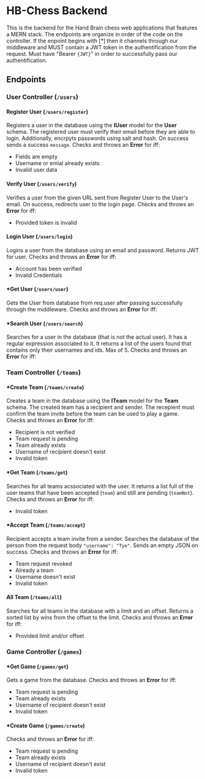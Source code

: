 # HB-Chess Backend

This is the backend for the Hand Brain chess web applications that features a MERN stack. The endpoints are organize in order of the code on the controller. If the enpoint begins with [*] then it channels through our middleware and MUST contain a JWT token in the authentification from the request. Must have "Bearer `{JWT}`" in order to successfully pass our authentification.

## Endpoints

### User Controller (`/users`)

#### Register User (`/users/register`)

Registers a user in the database using the **IUser** model for the **User** schema. The registered user must verify their email before they are able to login. Additionally, encrpyts passwords using salt and hash. On success sends a success `message`.
Checks and throws an **Error** for iff:
- Fields are empty
- Username or emial already exists
- Invalid user data

#### Verify User (`/users/verify`)

Verifies a user from the given URL sent from Register User to the User's email. On success, redirects user to the login page.
Checks and throws an **Error** for iff:
- Provided token is invalid

#### Login User (`/users/login`)

Logins a user from the database using an email and password. Returns JWT for user.
Checks and throws an **Error** for iff:
- Account has been verified
- Invalid Credentials

#### *Get User (`/users/user`)

Gets the User from database from req.user after passing successfully through the middleware.
Checks and throws an **Error** for iff:

#### *Search User (`/users/search`)

Searches for a user in the database (that is not the actual user). It has a regular expression associated to it. It returns a list of the users found that contains only their usernames and ids. Max of 5.
Checks and throws an **Error** for iff:

### Team Controller (`/teams`)

#### *Create Team (`/teams/create`)

Creates a team in the database using the **ITeam** model for the **Team** schema. The created team has a recipient and sender. The recepient must confirm the team invite before the team can be used to play a game.
Checks and throws an **Error** for iff:
- Recipient is not verified
- Team request is pending
- Team already exists
- Username of recipient doesn't exist
- Invalid token

#### *Get Team (`/teams/get`)

Searches for all teams acssociated with the user. It returns a list full of the user teams that have been accepted (`team`) and still are pending (`teamNot`).
Checks and throws an **Error** for iff:
- Invalid token

#### *Accept Team (`/teams/accept`)

Recipient accepts a team invite from a sender. Searches the database of the person from the request body `"username": "Tye"`. Sends an empty JSON on success.
Checks and throws an **Error** for iff:
- Team request revoked
- Already a team
- Username doesn't exist
- Invalid token

#### All Team (`/teams/all`)

Searches for all teams in the database with a limit and an offset. Returns a sorted list by wins from the offset to the limit. 
Checks and throws an **Error** for iff:
- Provided limit and/or offset

### Game Controller (`/games`)

#### *Get Game (`/games/get`)

Gets a game from the database.
Checks and throws an **Error** for iff:
- Team request is pending
- Team already exists
- Username of recipient doesn't exist
- Invalid token

#### *Create Game (`/games/create`)

Checks and throws an **Error** for iff:
- Team request is pending
- Team already exists
- Username of recipient doesn't exist
- Invalid token